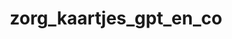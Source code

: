 ---
layout: my_redirect
title: zorg_kaartjes_gpt_en_co
permalink: /zorg/kaartjes/gpt_en_co/index
redirect_url: "https://dwengo.org/backend/api/learningObject/getWrapped?hruid=cb_chatbot5&version=3&language=nl"
---